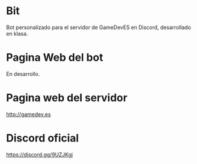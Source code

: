 # Bit

Bot personalizado para el servidor de GameDevES en Discord, desarrollado en klasa.

# Pagina Web del bot

En desarrollo.

# Pagina web del servidor

http://gamedev.es

# Discord oficial

https://discord.gg/9UZJKgj
